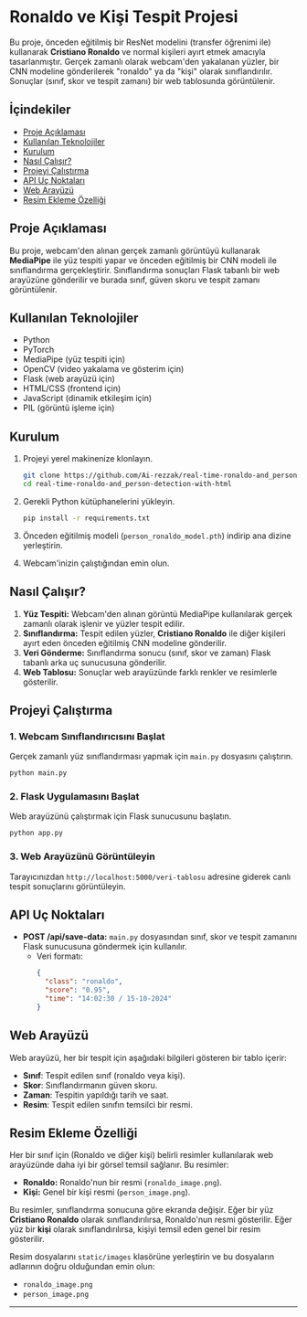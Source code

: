 # Ronaldo ve Kişi Tespit Projesi

Bu proje, önceden eğitilmiş bir ResNet modelini (transfer öğrenimi ile) kullanarak **Cristiano Ronaldo** ve normal kişileri ayırt etmek amacıyla tasarlanmıştır. Gerçek zamanlı olarak webcam'den yakalanan yüzler, bir CNN modeline gönderilerek "ronaldo" ya da "kişi" olarak sınıflandırılır. Sonuçlar (sınıf, skor ve tespit zamanı) bir web tablosunda görüntülenir.

## İçindekiler

- [Proje Açıklaması](#proje-açıklaması)
- [Kullanılan Teknolojiler](#kullanılan-teknolojiler)
- [Kurulum](#kurulum)
- [Nasıl Çalışır?](#nasıl-çalışır)
- [Projeyi Çalıştırma](#projeyi-çalıştırma)
- [API Uç Noktaları](#api-uç-noktaları)
- [Web Arayüzü](#web-arayüzü)
- [Resim Ekleme Özelliği](#resim-ekleme-özelliği)

## Proje Açıklaması

Bu proje, webcam'den alınan gerçek zamanlı görüntüyü kullanarak **MediaPipe** ile yüz tespiti yapar ve önceden eğitilmiş bir CNN modeli ile sınıflandırma gerçekleştirir. Sınıflandırma sonuçları Flask tabanlı bir web arayüzüne gönderilir ve burada sınıf, güven skoru ve tespit zamanı görüntülenir.

## Kullanılan Teknolojiler

- Python
- PyTorch
- MediaPipe (yüz tespiti için)
- OpenCV (video yakalama ve gösterim için)
- Flask (web arayüzü için)
- HTML/CSS (frontend için)
- JavaScript (dinamik etkileşim için)
- PIL (görüntü işleme için)

## Kurulum

1. Projeyi yerel makinenize klonlayın.
   ```bash
   git clone https://github.com/Ai-rezzak/real-time-ronaldo-and_person-detection-with-html.git
   cd real-time-ronaldo-and_person-detection-with-html
   ```

2. Gerekli Python kütüphanelerini yükleyin.
   ```bash
   pip install -r requirements.txt
   ```

3. Önceden eğitilmiş modeli (`person_ronaldo_model.pth`) indirip ana dizine yerleştirin.

4. Webcam'inizin çalıştığından emin olun.

## Nasıl Çalışır?

1. **Yüz Tespiti:** Webcam'den alınan görüntü MediaPipe kullanılarak gerçek zamanlı olarak işlenir ve yüzler tespit edilir.
2. **Sınıflandırma:** Tespit edilen yüzler, **Cristiano Ronaldo** ile diğer kişileri ayırt eden önceden eğitilmiş CNN modeline gönderilir.
3. **Veri Gönderme:** Sınıflandırma sonucu (sınıf, skor ve zaman) Flask tabanlı arka uç sunucusuna gönderilir.
4. **Web Tablosu:** Sonuçlar web arayüzünde farklı renkler ve resimlerle gösterilir.

## Projeyi Çalıştırma

### 1. Webcam Sınıflandırıcısını Başlat

Gerçek zamanlı yüz sınıflandırması yapmak için `main.py` dosyasını çalıştırın.

```bash
python main.py
```

### 2. Flask Uygulamasını Başlat

Web arayüzünü çalıştırmak için Flask sunucusunu başlatın.

```bash
python app.py
```

### 3. Web Arayüzünü Görüntüleyin

Tarayıcınızdan `http://localhost:5000/veri-tablosu` adresine giderek canlı tespit sonuçlarını görüntüleyin.

## API Uç Noktaları

- **POST /api/save-data:** `main.py` dosyasından sınıf, skor ve tespit zamanını Flask sunucusuna göndermek için kullanılır.
  - Veri formatı:
    ```json
    {
      "class": "ronaldo",
      "score": "0.95",
      "time": "14:02:30 / 15-10-2024"
    }
    ```

## Web Arayüzü

Web arayüzü, her bir tespit için aşağıdaki bilgileri gösteren bir tablo içerir:

- **Sınıf**: Tespit edilen sınıf (ronaldo veya kişi).
- **Skor**: Sınıflandırmanın güven skoru.
- **Zaman**: Tespitin yapıldığı tarih ve saat.
- **Resim**: Tespit edilen sınıfın temsilci bir resmi.

## Resim Ekleme Özelliği

Her bir sınıf için (Ronaldo ve diğer kişi) belirli resimler kullanılarak web arayüzünde daha iyi bir görsel temsil sağlanır. Bu resimler:

- **Ronaldo:** Ronaldo'nun bir resmi (`ronaldo_image.png`).
- **Kişi:** Genel bir kişi resmi (`person_image.png`).

Bu resimler, sınıflandırma sonucuna göre ekranda değişir. Eğer bir yüz **Cristiano Ronaldo** olarak sınıflandırılırsa, Ronaldo'nun resmi gösterilir. Eğer yüz bir **kişi** olarak sınıflandırılırsa, kişiyi temsil eden genel bir resim gösterilir.

Resim dosyalarını `static/images` klasörüne yerleştirin ve bu dosyaların adlarının doğru olduğundan emin olun:

- `ronaldo_image.png`
- `person_image.png`

---
